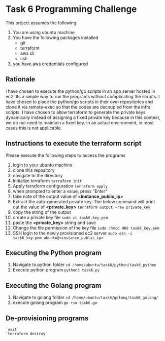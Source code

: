 # Task 6 Programming Challenge

This project assumes the following

 1. You are using ubuntu machine  	
 2. You have the following packages installed
	 - git
	 - terraform
	 - aws cli
	 - ssh 	
 3. you have aws credentials configured

## Rationale
I have chosen to execute the python/go scripts in an app server hosted in ec2. Its a simple way to run the programs without complicating the scripts.
I have chosen to place the python/go scripts in their own repositories and clone it via remote-exec so that the codes are decoupled from the infra scripts.
I have chosen to allow terraform to generate the private keys dynamically instead of assigning a fixed private key because in this context, we do not need to maintain a fixed key. In an actual environment, in most cases this is not applicable.

## Instructions to execute the terraform script
Please execute the following steps to access the programs

 1. login to your ubuntu machine
 2. clone this repository
 3. navigate to the directory
 4. Initialize terraform
	`terraform init`
 5. Apply terraform configuration
    `terraform apply`
 6. when prompted to enter a value, press "Enter"
 7. take note of the output value of **<instance_public_ip>**
 8. Extract the auto-generated private key. The below command will print out the value of **<private_key>**
 	`terraform output -raw private_key`
 9. copy the string of the output
 10. create a private key file
 	`sudo vi task6_key.pem`
 11. paste the **<private_key>** string and save
 12. Change the file permission of the key file
 	`sudo chmod 400 task6_key.pem`
 13. SSH login to the newly provisioned ec2 server
	`sudo ssh -i task6_key.pem ubuntu@<instance_public_ip>`

## Executing the Python program
 1. Navigate to python folder
 	`cd /home/ubuntu/task6/python/task6_python`
 2. Execute python program
	`python3 task6.py`

## Executing the Golang program
 1. Navigate to golang folder
 	`cd /home/ubuntu/task6/golang/task6_golang/`
 2. execute golang program
 	`go run task6.go`

## De-provisioning programs
 	`exit`
 	`terraform destroy`